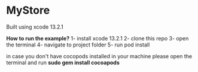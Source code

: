 # MyStore

Built using xcode 13.2.1

**How to run the example?**
1- install xcode 13.2.1
2- clone this repo
3- open the terminal
4- navigate to project folder
5- run pod install

in case you don't have cocopods installed in your machine please open the terminal and run **sudo gem install cocoapods**
